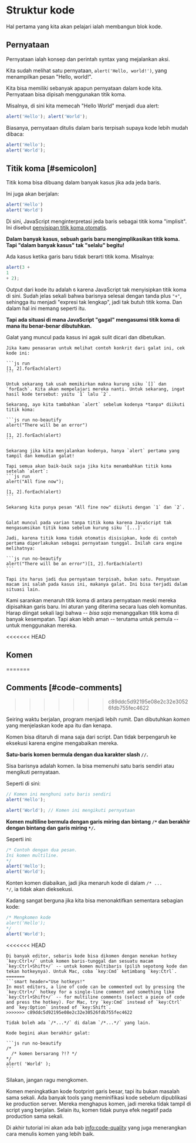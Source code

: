 # Struktur kode

Hal pertama yang kita akan pelajari ialah membangun blok kode.

## Pernyataan

Pernyataan ialah konsep dan perintah syntax yang mejalankan aksi.

Kita sudah melihat satu pernyataan, `alert('Hello, world!')`, yang menampilkan pesan "Hello, world!".

Kita bisa memiliki sebanyak apapun pernyataan dalam kode kita. Pernyataan bisa dipisah menggunakan titik koma.

Misalnya, di sini kita memecah "Hello World" menjadi dua alert:

```js run no-beautify
alert('Hello'); alert('World');
```

Biasanya, pernyataan ditulis dalam baris terpisah supaya kode lebih mudah dibaca:

```js run no-beautify
alert('Hello');
alert('World');
```

## Titik koma [#semicolon]

Titik koma bisa dibuang dalam banyak kasus jika ada jeda baris.

Ini juga akan berjalan:

```js run no-beautify
alert('Hello')
alert('World')
```

Di sini, JavaScript menginterpretasi jeda baris sebagai titik koma "implisit". Ini disebut [penyisipan titik koma otomatis](https://tc39.github.io/ecma262/#sec-automatic-semicolon-insertion).

**Dalam banyak kasus, sebuah garis baru mengimplikasikan titik koma. Tapi "dalam banyak kasus" tak "selalu" begitu!**

Ada kasus ketika garis baru tidak berarti titik koma. Misalnya:

```js run no-beautify
alert(3 +
1
+ 2);
```

Output dari kode itu adalah `6` karena JavaScript tak menyisipkan titik koma di sini. Sudah jelas sekali bahwa barisnya selesai dengan tanda plus `"+"`, sehingga itu menjadi "expresi tak lengkap", jadi tak butuh titik koma. Dan dalam hal ini memang seperti itu.

**Tapi ada situasi di mana JavaScript "gagal" mengasumsi titik koma di mana itu benar-benar dibutuhkan.**

Galat yang muncul pada kasus ini agak sulit dicari dan dibetulkan.

````smart header="Contoh galat"
Jika kamu penasaran untuk melihat contoh konkrit dari galat ini, cek kode ini:

```js run
[1, 2].forEach(alert)
```

Untuk sekarang tak usah memikirkan makna kurung siku `[]` dan `forEach`. Kita akan mempelajari mereka nanti. Untuk sekarang, ingat hasil kode tersebut: yaitu `1` lalu `2`.

Sekarang, ayo kita tambahkan `alert` sebelum kodenya *tanpa* diikuti titik koma:

```js run no-beautify
alert("There will be an error")

[1, 2].forEach(alert)
```

Sekarang jika kita menjalankan kodenya, hanya `alert` pertama yang tampil dan kemudian galat!

Tapi semua akan baik-baik saja jika kita menambahkan titik koma setelah `alert`:
```js run
alert("All fine now");

[1, 2].forEach(alert)  
```

Sekarang kita punya pesan "All fine now" diikuti dengan `1` dan `2`.


Galat muncul pada varian tanpa titik koma karena JavaScript tak mengasumsikan titik koma sebelum kurung siku `[...]`.

Jadi, karena titik koma tidak otomatis disisipkan, kode di contoh pertama diperlakukan sebagai pernyataan tunggal. Inilah cara engine melihatnya:

```js run no-beautify
alert("There will be an error")[1, 2].forEach(alert)
```

Tapi itu harus jadi dua pernyataan terpisah, bukan satu. Penyatuan macam ini salah pada kasus ini, makanya galat. Ini bisa terjadi dalam situasi lain.
````

Kami sarankan menaruh titik koma di antara pernyataan meski mereka dipisahkan garis baru. Ini aturan yang diterima secara luas oleh komunitas. Harap diingat sekali lagi bahwa -- *bisa saja* menanggalkan titik koma di banyak kesempatan. Tapi akan lebih aman -- terutama untuk pemula -- untuk menggunakan mereka.

<<<<<<< HEAD
## Komen
=======
## Comments [#code-comments]
>>>>>>> c89ddc5d92195e08e2c32e30526fdb755fec4622

Seiring waktu berjalan, program menjadi lebih rumit. Dan dibutuhkan *komen* yang menjelaskan kode apa itu dan kenapa.

Komen bisa ditaruh di mana saja dari script. Dan tidak berpengaruh ke eksekusi karena engine mengabaikan mereka.

**Satu-baris komen bermula dengan dua karakter slash `//`.**

Sisa barisnya adalah komen. Ia bisa memenuhi satu baris sendiri atau mengikuti pernyataan.

Seperti di sini:
```js run
// Komen ini menghuni satu baris sendiri
alert('Hello');

alert('World'); // Komen ini mengikuti pernyataan
```

**Komen multiline bermula dengan garis miring dan bintang <code>/&#42;</code> dan berakhir dengan bintang dan garis miring <code>&#42;/</code>.**

Seperti ini:

```js run
/* Contoh dengan dua pesan.
Ini komen multiline.
*/
alert('Hello');
alert('World');
```

Konten komen diabaikan, jadi jika menaruh kode di dalam <code>/&#42; ... &#42;/</code>, ia tidak akan dieksekusi.

Kadang sangat berguna jika kita bisa menonaktifkan sementara sebagian kode:

```js run
/* Mengkomen kode
alert('Hello');
*/
alert('World');
```

<<<<<<< HEAD
```smart header="Gunakan hotkey!"
Di banyak editor, sebaris kode bisa dikomen dengan menekan hotkey `key:Ctrl+/` untuk komen baris-tunggal dan sesuatu macam `key:Ctrl+Shift+/` -- untuk komen multibaris (pilih sepotong kode dan tekan hotkeynya). Untuk Mac, coba `key:Cmd` ketimbang `key:Ctrl`.
=======
```smart header="Use hotkeys!"
In most editors, a line of code can be commented out by pressing the `key:Ctrl+/` hotkey for a single-line comment and something like `key:Ctrl+Shift+/` -- for multiline comments (select a piece of code and press the hotkey). For Mac, try `key:Cmd` instead of `key:Ctrl` and `key:Option` instead of `key:Shift`.
>>>>>>> c89ddc5d92195e08e2c32e30526fdb755fec4622
```

````warn header="Komen bersarang tidak didukung!"
Tidak boleh ada `/*...*/` di dalam `/*...*/` yang lain.

Kode begini akan berakhir galat:

```js run no-beautify
/*
  /* komen bersarang ?!? */
*/
alert( 'World' );
```
````

Silakan, jangan ragu mengkomen.

Komen meningkatkan kode footprint garis besar, tapi itu bukan masalah sama sekali. Ada banyak tools yang meminifikasi kode sebelum dipublikasi ke production server. Mereka menghapus komen, jadi mereka tidak tampil di script yang berjalan. Selain itu, komen tidak punya efek negatif pada production sama sekali.

Di akhir tutorial ini akan ada bab <info:code-quality> yang juga menerangkan cara menulis komen yang lebih baik.
